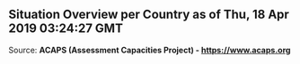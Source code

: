 ## Situation Overview per Country as of Thu, 18 Apr 2019 03:24:27 GMT

Source: **ACAPS (Assessment Capacities Project) - https://www.acaps.org**